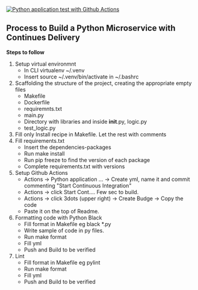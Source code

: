[![Python application test with Github Actions](https://github.com/thioaana/BuildMicroserviceWithContinDelivery/actions/workflows/devops.yml/badge.svg)](https://github.com/thioaana/BuildMicroserviceWithContinDelivery/actions/workflows/devops.yml)

## Process to Build a Python Microservice with Continues Delivery

**Steps to follow**
1. Setup virtual environmnt 
    - In CLI virtualenv ~/.venv
    - Insert source ~/.venv/bin/activate in ~/.bashrc
2. Scaffolding the structure of the project, creating the appropriate empty files
    - Makefile
    - Dockerfile
    - requiremnts.txt
    - main.py 
    - Directory with libraries and inside __init__.py, logic.py
    - test_logic.py
3. Fill only Install recipe in Makefile. Let the rest with  comments
4. Fill requirements.txt
    - Insert the dependencies-packages
    - Run make install
    - Run pip freeze to find the version of each package
    - Complete requirements.txt with versions
5. Setup Github Actions
    - Actions -> Python application ... -> Create yml, name it and commit commenting "Start Continuous Integration"
    - Actions -> click Start Cont.... Few sec to build.
    - Actions -> click 3dots (upper right) -> Create Budge -> Copy the code
    - Paste it on the top of Readme.
6. Formatting code with Python Black
    - Fill format in Makefile eg black *.py
    - Write sample of code in py files.
    - Run make format
    - Fill yml
    - Push and Build to be verified
7. Lint 
    - Fill format in Makefile eg pylint
    - Run make format
    - Fill yml
    - Push and Build to be verified
